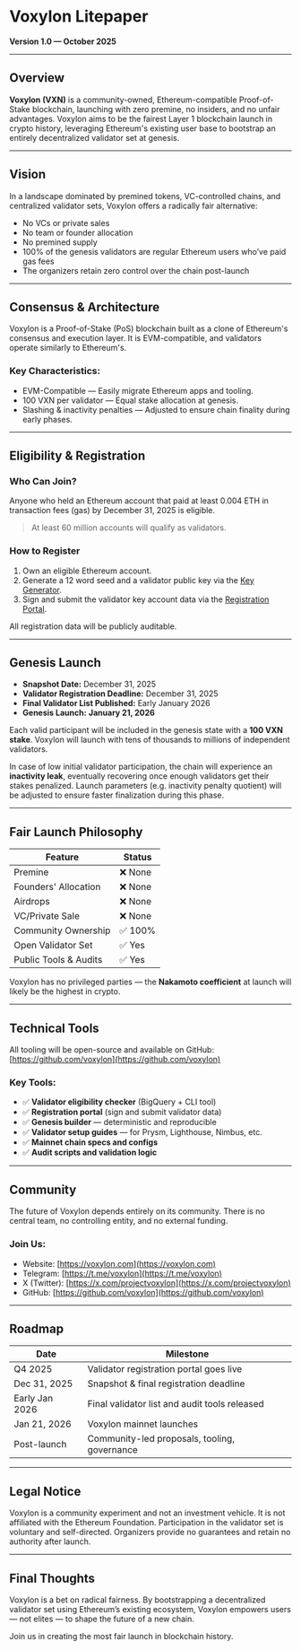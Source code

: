# Voxylon Litepaper  
**Version 1.0 — October 2025**

---

## Overview

**Voxylon (VXN)** is a community-owned, Ethereum-compatible Proof-of-Stake blockchain, launching with zero premine, no insiders, and no unfair advantages. Voxylon aims to be the fairest Layer 1 blockchain launch in crypto history, leveraging Ethereum's existing user base to bootstrap an entirely decentralized validator set at genesis.

---

## Vision

In a landscape dominated by premined tokens, VC-controlled chains, and centralized validator sets, Voxylon offers a radically fair alternative:

- No VCs or private sales  
- No team or founder allocation  
- No premined supply  
- 100% of the genesis validators are regular Ethereum users who’ve paid gas fees  
- The organizers retain zero control over the chain post-launch

---

## Consensus & Architecture

Voxylon is a Proof-of-Stake (PoS) blockchain built as a clone of Ethereum's consensus and execution layer. It is EVM-compatible, and validators operate similarly to Ethereum's.

### Key Characteristics:

- EVM-Compatible — Easily migrate Ethereum apps and tooling.  
- 100 VXN per validator — Equal stake allocation at genesis.  
- Slashing & inactivity penalties — Adjusted to ensure chain finality during early phases.  

---

## Eligibility & Registration

### Who Can Join?

Anyone who held an Ethereum account that paid at least 0.004 ETH in transaction fees (gas) by December 31, 2025 is eligible.

> At least 60 million accounts will qualify as validators.

### How to Register

1. Own an eligible Ethereum account.
2. Generate a 12 word seed and a validator public key via the [Key Generator](https://www.voxylon.com/keygen.html).
3. Sign and submit the validator key account data via the [Registration Portal](https://voxylon.com/register).

All registration data will be publicly auditable.

---

## Genesis Launch

- **Snapshot Date:** December 31, 2025  
- **Validator Registration Deadline:** December 31, 2025  
- **Final Validator List Published:** Early January 2026  
- **Genesis Launch:** **January 21, 2026**

Each valid participant will be included in the genesis state with a **100 VXN stake**. Voxylon will launch with tens of thousands to millions of independent validators.

In case of low initial validator participation, the chain will experience an **inactivity leak**, eventually recovering once enough validators get their stakes penalized. Launch parameters (e.g. inactivity penalty quotient) will be adjusted to ensure faster finalization during this phase.

---

## Fair Launch Philosophy

| Feature | Status |
|--------|--------|
| Premine | ❌ None |
| Founders' Allocation | ❌ None |
| Airdrops | ❌ None |
| VC/Private Sale | ❌ None |
| Community Ownership | ✅ 100% |
| Open Validator Set | ✅ Yes |
| Public Tools & Audits | ✅ Yes |

Voxylon has no privileged parties — the **Nakamoto coefficient** at launch will likely be the highest in crypto.

---

## Technical Tools

All tooling will be open-source and available on GitHub: [https://github.com/voxylon](https://github.com/voxylon)

### Key Tools:

- ✅ **Validator eligibility checker** (BigQuery + CLI tool)  
- ✅ **Registration portal** (sign and submit validator data)  
- ✅ **Genesis builder** — deterministic and reproducible  
- ✅ **Validator setup guides** — for Prysm, Lighthouse, Nimbus, etc.  
- ✅ **Mainnet chain specs and configs**  
- ✅ **Audit scripts and validation logic**

---

## Community

The future of Voxylon depends entirely on its community. There is no central team, no controlling entity, and no external funding.

### Join Us:

- Website: [https://voxylon.com](https://voxylon.com)  
- Telegram: [https://t.me/voxylon](https://t.me/voxylon)  
- X (Twitter): [https://x.com/projectvoxylon](https://x.com/projectvoxylon)  
- GitHub: [https://github.com/voxylon](https://github.com/voxylon)

---

## Roadmap

| Date | Milestone |
|------|-----------|
| Q4 2025 | Validator registration portal goes live |
| Dec 31, 2025 | Snapshot & final registration deadline |
| Early Jan 2026 | Final validator list and audit tools released |
| Jan 21, 2026 | Voxylon mainnet launches |
| Post-launch | Community-led proposals, tooling, governance |

---

## Legal Notice

Voxylon is a community experiment and not an investment vehicle. It is not affiliated with the Ethereum Foundation. Participation in the validator set is voluntary and self-directed. Organizers provide no guarantees and retain no authority after launch.

---

## Final Thoughts

Voxylon is a bet on radical fairness. By bootstrapping a decentralized validator set using Ethereum’s existing ecosystem, Voxylon empowers users — not elites — to shape the future of a new chain.

Join us in creating the most fair launch in blockchain history.


